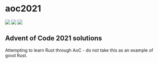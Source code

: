 # aoc2021

![](https://img.shields.io/badge/day%20📅-16-blue)
![](https://img.shields.io/badge/stars%20⭐-29-yellow)
![](https://img.shields.io/badge/days%20completed-14-red)

## Advent of Code 2021 solutions
Attempting to learn Rust through AoC - do not take this as an example of good Rust.
